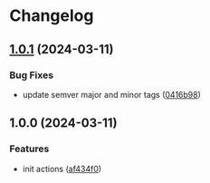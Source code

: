 # Changelog

## [1.0.1](https://github.com/jpoehnelt/reusable-workspace/compare/v1.0.0...v1.0.1) (2024-03-11)


### Bug Fixes

* update semver major and minor tags ([0416b98](https://github.com/jpoehnelt/reusable-workspace/commit/0416b98d03c597489458ea84107ce001f426a1d1))

## 1.0.0 (2024-03-11)


### Features

* init actions ([af434f0](https://github.com/jpoehnelt/reusable-workspace/commit/af434f029cca2f7d224d32d2225661875c9515ec))

